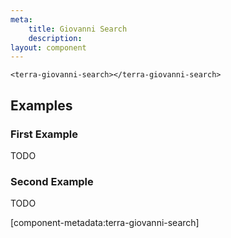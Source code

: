 ```yaml
---
meta:
    title: Giovanni Search
    description:
layout: component
---
```


```html:preview
<terra-giovanni-search></terra-giovanni-search>
```

## Examples

### First Example

TODO

### Second Example

TODO

[component-metadata:terra-giovanni-search]
